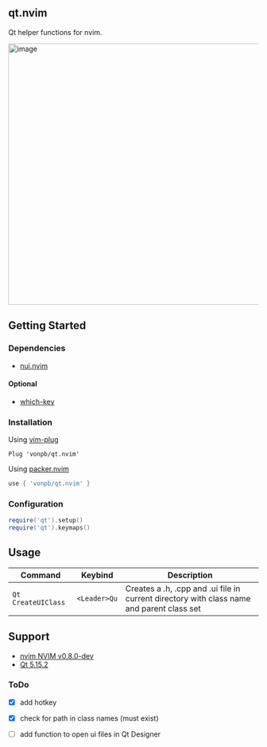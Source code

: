 ## qt.nvim
Qt helper functions for nvim.

<img width="525" alt="image" src="https://user-images.githubusercontent.com/65032978/166718514-1a7ea6b4-d25f-4b2e-93bc-9d7d6c11ee12.png">

## Getting Started

### Dependencies

- [nui.nvim](https://github.com/MunifTanjim/nui.nvim)

#### Optional

- [which-key](https://github.com/folke/which-key.nvim)

### Installation

Using [vim-plug](https://github.com/junegunn/vim-plug)

```viml
Plug 'vonpb/qt.nvim'
```

Using [packer.nvim](https://github.com/wbthomason/packer.nvim)

```lua
use { 'vonpb/qt.nvim' }
```

### Configuration
```lua
require('qt').setup()
require('qt').keymaps()
```

## Usage

| Command |  Keybind   | Description |
| ------- | ---------- | ----------- |
| `Qt CreateUIClass` | `<Leader>Qu` | Creates a .h, .cpp and .ui file in current directory with class name and parent class set |


## Support
* [nvim NVIM v0.8.0-dev](https://github.com/neovim/neovim/releases/tag/nightly)
* [Qt 5.15.2](https://www.qt.io/)

### ToDo

- [x] add hotkey
- [x] check for path in class names (must exist)
- [ ] add function to open ui files in Qt Designer


